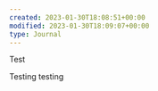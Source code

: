 ```yaml
---
created: 2023-01-30T18:08:51+00:00
modified: 2023-01-30T18:09:07+00:00
type: Journal
---
```


Test

Testing testing
